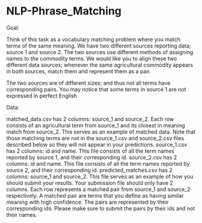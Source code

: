 # NLP-Phrase_Matching


Goal:

Think of this task as a vocabulary matching problem where you match terms of the same meaning. We have two different sources reporting data; source 1 and source 2. The two sources use different methods of assigning names to the commodity terms. We would like you to align these two different data sources;  whenever the same agricultural commodity appears in both sources, match them and represent them as a pair.


The two sources are of different sizes; and thus not all terms have corresponding pairs. You may notice that some terms in source 1 are not expressed in perfect English 

 

Data:

matched_data.csv has 2 columns:
source_1 and source_2. Each row consists of an agricultural term from source_1 and its closest in meaning match from source_2. This serves as an example of matched data. Note that those matching terms are not in the source_1.csv and source_2.csv files described below so they will not appear in your predictions.
source_1.csv has 2 columns: id and name. This file consists of all the term names reported by source 1, and their corresponding id.
source_2.csv has 2 columns: id and name. This file consists of all the term names reported by source 2, and their corresponding id.
predicted_matches.csv has 2 columns: source_1 and source_2.
This file serves as an example of how you should submit your results. Your submission file should only have 2 columns. Each row represents a matched pair from source_1 and source_2 respectively. A matched pair are terms that you define as having similar meaning with high confidence. The pairs are represented by their corresponding ids. Please make sure to submit the pairs by their ids and not their names. 
